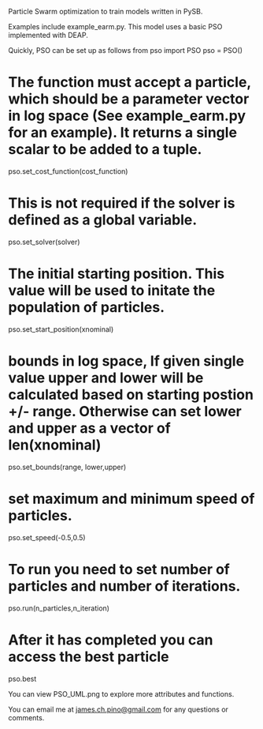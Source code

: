 Particle Swarm optimization to train models written in PySB.

Examples include example_earm.py. This model uses a basic PSO implemented with DEAP. 

Quickly, PSO can be set up as follows
from pso import PSO
pso = PSO()
# The function must accept a particle, which should be a parameter vector in log space (See example_earm.py for an example). It returns a single scalar to be added to a tuple.

pso.set_cost_function(cost_function)

# This is not required if the solver is defined as a global variable. 
pso.set_solver(solver)

# The initial starting position. This value will be used to initate the population of particles. 
pso.set_start_position(xnominal)

# bounds in log space, If given single value upper and lower will be calculated based on starting postion +/- range. Otherwise can set lower and upper as a vector of len(xnominal)
pso.set_bounds(range, lower,upper)

# set maximum and minimum speed of particles. 
pso.set_speed(-0.5,0.5)

# To run you need to set number of particles and number of iterations.
pso.run(n_particles,n_iteration)

# After it has completed you can access the best particle
pso.best


You can view PSO_UML.png to explore more attributes and functions.


You can email me at james.ch.pino@gmail.com for any questions or comments.




